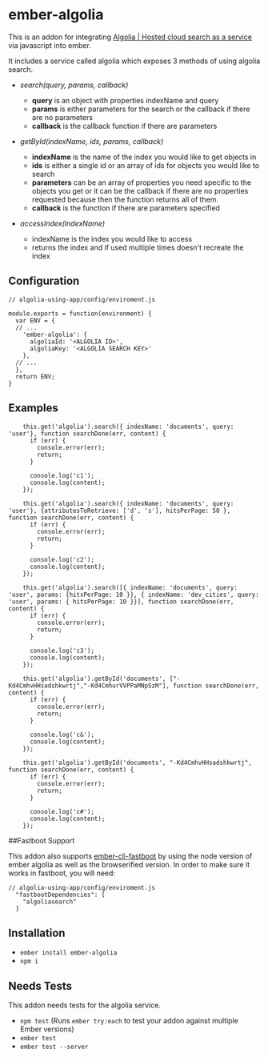 # ember-algolia

This is an addon for integrating [Algolia | Hosted cloud search as a service](www.algolia.com) via javascript into ember.

It includes a service called algolia which exposes 3 methods of using algolia search.

 * *search(query, params, callback)*
   - **query** is an object with properties indexName and query
   - **params** is either parameters for the search or the callback if there are no parameters
   - **callback** is the callback function if there are parameters

 * *getById(indexName, ids, params, callback)*
   - **indexName** is the name of the index you would like to get objects in
   - **ids** is either a single id or an array of ids for objects you would like to search
   - **parameters** can be an array of properties you need specific to the objects you get or it can be the callback if there are no properties requested because then the function returns all of them.
   - **callback** is the function if there are parameters specified

 * *accessIndex(IndexName)*
   - indexName is the index you would like to access
   - returns the index and if used multiple times doesn't recreate the index

## Configuration

```
// algolia-using-app/config/enviroment.js

module.exports = function(environment) {
  var ENV = {
  // ...
    'ember-algolia': {
      algoliaId: '<ALGOLIA ID>',
      algoliaKey: '<ALGOLIA SEARCH KEY>'
    },
  // ...
  },
  return ENV;
}
```

## Examples

```
    this.get('algolia').search({ indexName: 'documents', query: 'user'}, function searchDone(err, content) {
      if (err) {
        console.error(err);
        return;
      }

      console.log('c1');
      console.log(content);
    });

    this.get('algolia').search({ indexName: 'documents', query: 'user'}, {attributesToRetrieve: ['d', 's'], hitsPerPage: 50 }, function searchDone(err, content) {
      if (err) {
        console.error(err);
        return;
      }

      console.log('c2');
      console.log(content);
    });

    this.get('algolia').search([{ indexName: 'documents', query: 'user', params: {hitsPerPage: 10 }}, { indexName: 'dev_cities', query: 'user', params: { hitsPerPage: 10 }}], function searchDone(err, content) {
      if (err) {
        console.error(err);
        return;
      }

      console.log('c3');
      console.log(content);
    });

    this.get('algolia').getById('documents', ["-Kd4CmhvHHsadshkwrtj","-Kd4CmhurVVPPaMNpSzM"], function searchDone(err, content) {
      if (err) {
        console.error(err);
        return;
      }

      console.log('c&');
      console.log(content);
    });

    this.get('algolia').getById('documents', "-Kd4CmhvHHsadshkwrtj", function searchDone(err, content) {
      if (err) {
        console.error(err);
        return;
      }

      console.log('c#');
      console.log(content);
    });
```

##Fastboot Support

This addon also supports [ember-cli-fastboot](https://github.com/ember-fastboot/ember-cli-fastboot) by using the node version of ember algolia as well as the browserified version. In order to make sure it works in fastboot, you will need:

```
// algolia-using-app/config/enviroment.js
  "fastbootDependencies": [
    "algoliasearch"
  ]
```

## Installation

* `ember install ember-algolia`
* `npm i`

## Needs Tests
This addon needs tests for the algolia service.

* `npm test` (Runs `ember try:each` to test your addon against multiple Ember versions)
* `ember test`
* `ember test --server`
